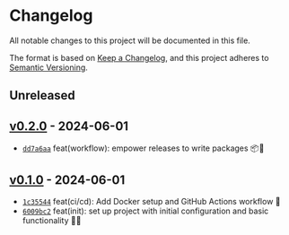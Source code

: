 # Changelog

All notable changes to this project will be documented in this file.

The format is based on [Keep a Changelog](https://keepachangelog.com/en/1.0.0/), and this project adheres to [Semantic Versioning](https://semver.org/spec/v2.0.0.html).

## Unreleased

## [v0.2.0](https://github.com/roughapp/discord-bot/releases/tag/v0.2.0) - 2024-06-01

- [`dd7a6aa`](https://github.com/roughapp/discord-bot/commit/dd7a6aac1b8d09c80b274133348d5e9518d61320) feat(workflow): empower releases to write packages 📦💪

## [v0.1.0](https://github.com/roughapp/discord-bot/releases/tag/v0.1.0) - 2024-06-01

- [`1c35544`](https://github.com/roughapp/discord-bot/commit/1c3554434bf4fc74f85a68cb43873df23a903889) feat(ci/cd): Add Docker setup and GitHub Actions workflow 🚀
- [`6009bc2`](https://github.com/roughapp/discord-bot/commit/6009bc261ec22bd4c37ac7be614c17bfad8b1283) feat(init): set up project with initial configuration and basic functionality 🚀🎉
